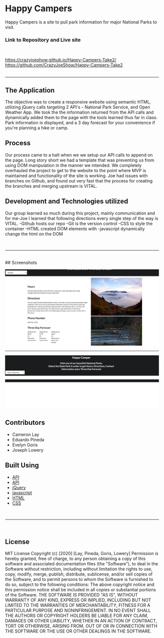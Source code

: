 # Happy Campers

Happy Campers is a site to pull park information for major National Parks to visit. 

### Link to Repository and Live site
<br>

https://crazyjoeshow.github.io/Happy-Campers-Take2/
<br>
https://github.com/CrazyJoeShow/Happy-Campers-Take2
<br><br>
<hr>



## The Application

The objective was to create a responsive website using semantic HTML, utilizing jQuery calls targeting 2 API's - National Park Service, and Open Weather App.
We took the the information returned from the API calls and dynamically added them to the page with the tools learned thus far in class. Park information is displayed, and a 3 day forecast for your convenience if you're planning a hike or camp.

## Process
Our process came to a halt when we we setup our API calls to append on the page. Long story short we had a template that was preventing us from using DOM manipulation in the manner we intended.
We completely overhauled the project to get to the website to the point where MVP is maintained and functionality of the site is working.
Joe had issues with branches on Github, and found out very fast that the process for creating the branches and merging upstream is VITAL. 


## Development and Technologies utilized

Our group learned so much during this project,  mainly communication and for me-Joe I learned that following directions every single step of the way is VITAL. 
-Github hosts our repo
-Git is the version control
-CSS to style the container
-HTML created DOM elements with
-javascript dynamically change the html on the DOM

<br>
<hr>
<br>
## Screenshots
<br>

![Happy Campers Park Preview](images/Olympic.png)
<br>
<hr>

![Happy Campers Preview](images/Happy_Camper1.png)

## Contributors
* Cameron Lay
* Eduardo Pineda
* Evelyn Goris
* Joseph Lowery


## Built Using

- [API](https://openweathermap.org/api)
- [API](https://www.nps.gov/subjects/developer/api-documentation.htm)
- [jQuery](https://api.jquery.com/)
- [javascript](https://cdnjs.com/libraries/semantic-ui)
- [HTML](https://developer.mozilla.org/en-US/docs/Web/HTML)
- [CSS](https://developer.mozilla.org/en-US/docs/Web/CSS)

<br>
<hr>
<br>

## License
MIT License
Copyright (c) [2020] [Lay, Pineda, Goris, Lowery]
Permission is hereby granted, free of charge, to any person obtaining a copy
of this software and associated documentation files (the "Software"), to deal
in the Software without restriction, including without limitation the rights
to use, copy, modify, merge, publish, distribute, sublicense, and/or sell
copies of the Software, and to permit persons to whom the Software is
furnished to do so, subject to the following conditions:
The above copyright notice and this permission notice shall be included in all
copies or substantial portions of the Software.
THE SOFTWARE IS PROVIDED "AS IS", WITHOUT WARRANTY OF ANY KIND, EXPRESS OR
IMPLIED, INCLUDING BUT NOT LIMITED TO THE WARRANTIES OF MERCHANTABILITY,
FITNESS FOR A PARTICULAR PURPOSE AND NONINFRINGEMENT. IN NO EVENT SHALL THE
AUTHORS OR COPYRIGHT HOLDERS BE LIABLE FOR ANY CLAIM, DAMAGES OR OTHER
LIABILITY, WHETHER IN AN ACTION OF CONTRACT, TORT OR OTHERWISE, ARISING FROM,
OUT OF OR IN CONNECTION WITH THE SOFTWARE OR THE USE OR OTHER DEALINGS IN THE
SOFTWARE.